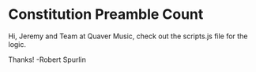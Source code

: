 # Constitution Preamble Count

Hi, Jeremy and Team at Quaver Music, check out the scripts.js file for the logic.

Thanks! -Robert Spurlin
